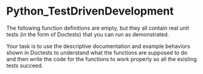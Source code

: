 # Python_TestDrivenDevelopment

The following function definitions are empty, but they all contain
real unit tests (in the form of Doctests) that you can run as
demonstrated.

Your task is to use the descriptive documentation and example behaviors
shown in Doctests to understand what the functions are supposed to do
and then write the code for the functions to work properly so all the
existing tests succeed.
